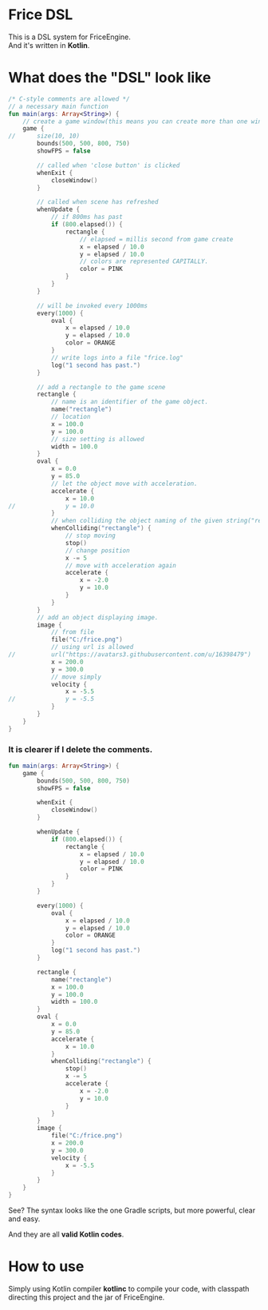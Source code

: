 # Frice DSL

This is a DSL system for FriceEngine.<br/>
And it's written in **Kotlin**.

# What does the "DSL" look like

```kotlin
/* C-style comments are allowed */
// a necessary main function
fun main(args: Array<String>) {
	// create a game window(this means you can create more than one window simply by using more than one "game" block.
	game {
//		size(10, 10)
		bounds(500, 500, 800, 750)
		showFPS = false

		// called when 'close button' is clicked
		whenExit {
			closeWindow()
		}

		// called when scene has refreshed
		whenUpdate {
			// if 800ms has past
			if (800.elapsed()) {
				rectangle {
					// elapsed = millis second from game create
					x = elapsed / 10.0
					y = elapsed / 10.0
					// colors are represented CAPITALLY.
					color = PINK
				}
			}
		}

		// will be invoked every 1000ms
		every(1000) {
			oval {
				x = elapsed / 10.0
				y = elapsed / 10.0
				color = ORANGE
			}
			// write logs into a file "frice.log"
			log("1 second has past.")
		}

		// add a rectangle to the game scene
		rectangle {
			// name is an identifier of the game object.
			name("rectangle")
			// location
			x = 100.0
			y = 100.0
			// size setting is allowed
			width = 100.0
		}
		oval {
			x = 0.0
			y = 85.0
			// let the object move with acceleration.
			accelerate {
				x = 10.0
//				y = 10.0
			}
			// when colliding the object naming of the given string("rectangle" here), the code in the block will be called.
			whenColliding("rectangle") {
				// stop moving
				stop()
				// change position
				x -= 5
				// move with acceleration again
				accelerate {
					x = -2.0
					y = 10.0
				}
			}
		}
		// add an object displaying image.
		image {
			// from file
			file("C:/frice.png")
			// using url is allowed
//			url("https://avatars3.githubusercontent.com/u/16398479")
			x = 200.0
			y = 300.0
			// move simply
			velocity {
				x = -5.5
//				y = -5.5
			}
		}
	}
}
```

### It is clearer if I delete the comments.

```kotlin
fun main(args: Array<String>) {
	game {
		bounds(500, 500, 800, 750)
		showFPS = false

		whenExit {
			closeWindow()
		}

		whenUpdate {
			if (800.elapsed()) {
				rectangle {
					x = elapsed / 10.0
					y = elapsed / 10.0
					color = PINK
				}
			}
		}

		every(1000) {
			oval {
				x = elapsed / 10.0
				y = elapsed / 10.0
				color = ORANGE
			}
			log("1 second has past.")
		}

		rectangle {
			name("rectangle")
			x = 100.0
			y = 100.0
			width = 100.0
		}
		oval {
			x = 0.0
			y = 85.0
			accelerate {
				x = 10.0
			}
			whenColliding("rectangle") {
				stop()
				x -= 5
				accelerate {
					x = -2.0
					y = 10.0
				}
			}
		}
		image {
			file("C:/frice.png")
			x = 200.0
			y = 300.0
			velocity {
				x = -5.5
			}
		}
	}
}
```

See? The syntax looks like the one Gradle scripts, but more powerful, clear and easy.

And they are all **valid Kotlin codes**.

# How to use

Simply using Kotlin compiler **kotlinc** to compile your code, with classpath directing this project and the jar of FriceEngine.

